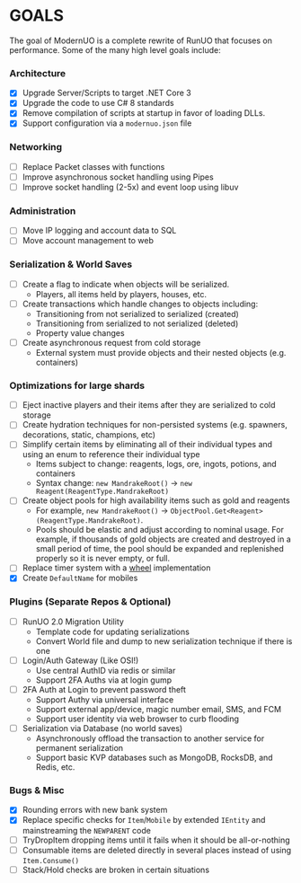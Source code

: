 # GOALS

The goal of ModernUO is a complete rewrite of RunUO that focuses on performance.
Some of the many high level goals include:

### Architecture
- [x] Upgrade Server/Scripts to target .NET Core 3
- [X] Upgrade the code to use C# 8 standards
- [X] Remove compilation of scripts at startup in favor of loading DLLs.
- [X] Support configuration via a `modernuo.json` file

### Networking
- [ ] Replace Packet classes with functions
- [ ] Improve asynchronous socket handling using Pipes
- [ ] Improve socket handling (2-5x) and event loop using libuv

### Administration
- [ ] Move IP logging and account data to SQL
- [ ] Move account management to web

### Serialization & World Saves
- [ ] Create a flag to indicate when objects will be serialized.
  * Players, all items held by players, houses, etc.
- [ ] Create transactions which handle changes to objects including:
  * Transitioning from not serialized to serialized (created)
  * Transitioning from serialized to not serialized (deleted)
  * Property value changes
- [ ] Create asynchronous request from cold storage
    * External system must provide objects and their nested objects (e.g. containers)

### Optimizations for large shards
- [ ] Eject inactive players and their items after they are serialized to cold storage
- [ ] Create hydration techniques for non-persisted systems (e.g. spawners, decorations, static, champions, etc)
- [ ] Simplify certain items by eliminating all of their individual types and using an enum to reference their individual type
  * Items subject to change: reagents, logs, ore, ingots, potions, and containers
  * Syntax change: `new MandrakeRoot()` -> `new Reagent(ReagentType.MandrakeRoot)`
- [ ] Create object pools for high availability items such as gold and reagents
  * For example, `new MandrakeRoot()` -> `ObjectPool.Get<Reagent>(ReagentType.MandrakeRoot)`.
  * Pools should be elastic and adjust according to nominal usage. For example, if thousands of gold objects are created and destroyed in a small period of time, the pool should be expanded and replenished properly so it is never empty, or full.
- [ ] Replace timer system with a [wheel](https://github.com/runuo/runuo/pull/42) implementation
- [X] Create `DefaultName` for mobiles

### Plugins (Separate Repos & Optional)
- [ ] RunUO 2.0 Migration Utility
  * Template code for updating serializations
  * Convert World file and dump to new serialization technique if there is one
- [ ] Login/Auth Gateway (Like OSI!)
  * Use central AuthID via redis or similar
  * Support 2FA Auths via at login gump
- [ ] 2FA Auth at Login to prevent password theft
  * Support Authy via universal interface
  * Support external app/device, magic number email, SMS, and FCM
  * Support user identity via web browser to curb flooding
- [ ] Serialization via Database (no world saves)
  * Asynchronously offload the transaction to another service for permanent serialization
  * Support basic KVP databases such as MongoDB, RocksDB, and Redis, etc.

### Bugs & Misc
- [X] Rounding errors with new bank system
- [X] Replace specific checks for `Item`/`Mobile` by extended `IEntity` and mainstreaming the `NEWPARENT` code
- [ ] TryDropItem dropping items until it fails when it should be all-or-nothing
- [ ] Consumable items are deleted directly in several places instead of using `Item.Consume()`
- [ ] Stack/Hold checks are broken in certain situations

